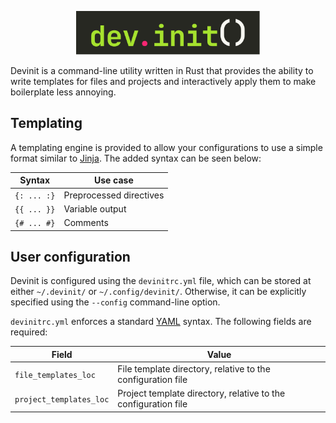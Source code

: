 <p align=center>
    <img src="resources/logo.svg" height=70>
</p>

Devinit is a command-line utility written in Rust that provides the ability to write templates for files and projects and interactively apply them to
make boilerplate less annoying.


## Templating

A templating engine is provided to allow your configurations to use a simple format similar to [Jinja](https://jinja.palletsprojects.com/en/3.1.x/).
The added syntax can be seen below:

| Syntax      | Use case                         |
|-------------|----------------------------------|
| `{: ... :}` | Preprocessed directives          |
| `{{ ... }}` | Variable output                  |
| `{# ... #}` | Comments                         |


## User configuration

Devinit is configured using the `devinitrc.yml` file, which can be stored at either `~/.devinit/` or `~/.config/devinit/`. Otherwise, it can be
explicitly specified using the `--config` command-line option.

`devinitrc.yml` enforces a standard [YAML](https://yaml.org/) syntax. The following fields are required:

| Field                   | Value                                                          |
|-------------------------|----------------------------------------------------------------|
| `file_templates_loc`    | File template directory, relative to the configuration file    |
| `project_templates_loc` | Project template directory, relative to the configuration file |

